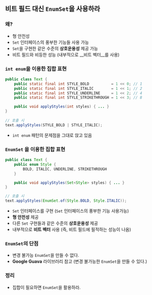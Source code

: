 ## 비트 필드 대신 `EnumSet`을 사용하라

### 왜?

- 형 안전성
- `Set` 인터페이스의 풍부한 기능들 사용 가능
- `Set`을 구현한 같은 수준의 __상호운용성__ 제공 가능
- 비트 필드와 비등한 성능 (내부적으로 __비트 벡터__를 사용)

### `int enum`을 이용한 집합 표현

```Java
public class Text {
	public static final int STYLE_BOLD			= 1 << 0; // 1
	public static final int STYLE_ITALIC		= 1 << 1; // 2
	public static final int STYLE_UNDERLINE		= 1 << 2; // 4
	public static final int STYLE_STRIKETHROUGH	= 1 << 3; // 8

	public void applyStyles(int styles) { ... }
}
  
// 호출 시
text.applyStyles(STYLE_BOLD | STYLE_ITALIC);
```

- `int enum` 패턴의 문제점을 그대로 앉고 있음

### `EnumSet` 을 이용한 집합 표현

```Java
public class Text {
	public enum Style {
    	BOLD, ITALIC, UNDERLINE, STRIKETHROUGH
	}

	public void applyStyles(Set<Style> styles) { ... }
}

// 호출 시
text.applyStyles(EnumSet.of(Style.BOLD, Style.ITALIC));
```

- `Set` 인터페이스를 구현 (`Set` 인터페이스의 풍부한 기능 사용가능)
- __형 안전성__ 제공
- 다른 `Set` 구현들과 같은 수준의 __상호운용성__ 제공
- 내부적으로 __비트 벡터__ 사용 (즉, 비트 필드에 필적하는 성능이 나옴)

### `EnumSet`의 단점

- 변경 불가능 `EnumSet`을 만들 수 없다.
- __Google Guava__ 라이브러리 참고 (변경 불가능한 `EnumSet`을 만들 수 있다.)

### 정리

- 집합이 필요하면 `EnumSet`을 활용하라.